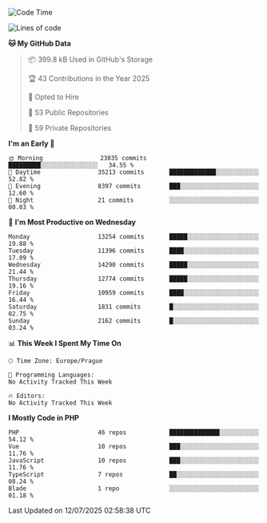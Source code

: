 <!--START_SECTION:waka-->
![Code Time](http://img.shields.io/badge/Code%20Time-1%2C584%20hrs%203%20mins-blue)

![Lines of code](https://img.shields.io/badge/From%20Hello%20World%20I%27ve%20Written-19.1%20million%20lines%20of%20code-blue)

**🐱 My GitHub Data** 

> 📦 399.8 kB Used in GitHub's Storage 
 > 
> 🏆 43 Contributions in the Year 2025
 > 
> 💼 Opted to Hire
 > 
> 📜 53 Public Repositories 
 > 
> 🔑 59 Private Repositories 
 > 
**I'm an Early 🐤** 

```text
🌞 Morning                23035 commits       █████████░░░░░░░░░░░░░░░░   34.55 % 
🌆 Daytime                35213 commits       █████████████░░░░░░░░░░░░   52.82 % 
🌃 Evening                8397 commits        ███░░░░░░░░░░░░░░░░░░░░░░   12.60 % 
🌙 Night                  21 commits          ░░░░░░░░░░░░░░░░░░░░░░░░░   00.03 % 
```
📅 **I'm Most Productive on Wednesday** 

```text
Monday                   13254 commits       █████░░░░░░░░░░░░░░░░░░░░   19.88 % 
Tuesday                  11396 commits       ████░░░░░░░░░░░░░░░░░░░░░   17.09 % 
Wednesday                14290 commits       █████░░░░░░░░░░░░░░░░░░░░   21.44 % 
Thursday                 12774 commits       █████░░░░░░░░░░░░░░░░░░░░   19.16 % 
Friday                   10959 commits       ████░░░░░░░░░░░░░░░░░░░░░   16.44 % 
Saturday                 1831 commits        █░░░░░░░░░░░░░░░░░░░░░░░░   02.75 % 
Sunday                   2162 commits        █░░░░░░░░░░░░░░░░░░░░░░░░   03.24 % 
```


📊 **This Week I Spent My Time On** 

```text
🕑︎ Time Zone: Europe/Prague

💬 Programming Languages: 
No Activity Tracked This Week

🔥 Editors: 
No Activity Tracked This Week
```

**I Mostly Code in PHP** 

```text
PHP                      46 repos            ██████████████░░░░░░░░░░░   54.12 % 
Vue                      10 repos            ███░░░░░░░░░░░░░░░░░░░░░░   11.76 % 
JavaScript               10 repos            ███░░░░░░░░░░░░░░░░░░░░░░   11.76 % 
TypeScript               7 repos             ██░░░░░░░░░░░░░░░░░░░░░░░   08.24 % 
Blade                    1 repo              ░░░░░░░░░░░░░░░░░░░░░░░░░   01.18 % 
```




 Last Updated on 12/07/2025 02:58:38 UTC
<!--END_SECTION:waka-->
<!--
**AlexKratky/AlexKratky** is a ✨ _special_ ✨ repository because its `README.md` (this file) appears on your GitHub profile.

Here are some ideas to get you started:

- 🔭 I’m currently working on ...
- 🌱 I’m currently learning ...
- 👯 I’m looking to collaborate on ...
- 🤔 I’m looking for help with ...
- 💬 Ask me about ...
- 📫 How to reach me: ...
- 😄 Pronouns: ...
- ⚡ Fun fact: ...
-->
